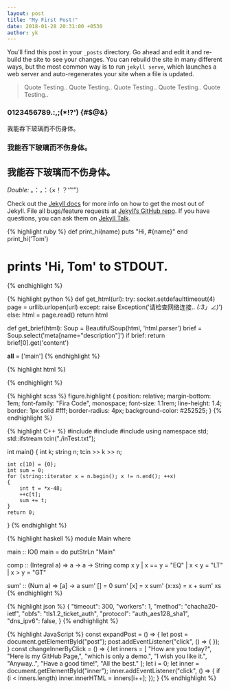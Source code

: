 ```yaml
---
layout: post
title: "My First Post!"
date: 2018-01-28 20:31:00 +0530
author: yk
---
```

You’ll find this post in your `_posts` directory. Go ahead and edit it and re-build the site to see your changes. You can rebuild the site in many different ways, but the most common way is to run `jekyll serve`, which launches a web server and auto-regenerates your site when a file is updated.

> Quote Testing..
> Quote Testing..
> Quote Testing..
> Quote Testing..
> Quote Testing..

### 0123456789.:,;(*!?') {#$@&}
我能吞下玻璃而不伤身体。
### 我能吞下玻璃而不伤身体。
## 我能吞下玻璃而不伤身体。

_Double:_ 。：，：（×！？‘’“”）

Check out the [Jekyll docs][jekyll-docs] for more info on how to get the most out of Jekyll. File all bugs/feature requests at [Jekyll’s GitHub repo][jekyll-gh]. If you have questions, you can ask them on [Jekyll Talk][jekyll-talk].

{% highlight ruby %}
def print_hi(name)
  puts "Hi, #{name}"
end
print_hi('Tom')
# prints 'Hi, Tom' to STDOUT.
{% endhighlight %}

{% highlight python %}
def get_html(url):
    try:
        socket.setdefaulttimeout(4)
        page = urllib.urlopen(url)
    except:
        raise Exception('请检查网络连接.. _(:3」∠)_')
    else:
        html = page.read()
        return html

def get_brief(html):
    Soup = BeautifulSoup(html, 'html.parser')
    brief = Soup.select('meta[name="description"]')
    if brief:
        return brief[0].get('content')

__all__ = ['main']
{% endhighlight %}

{% highlight html %}
<head>
    <meta charset="utf-8">
    <title>{{ site.name }}{{ site.separator }}{{ site.title }}</title>
    <meta name="viewport" content="width=device-width, initial-scale=1">
    <link href="favicon.ico" rel="shortcut icon">
    <link href="/assets/css/main.css" rel="stylesheet">
</head>
{% endhighlight %}

{% highlight scss %}
figure.highlight {
    position: relative;
    margin-bottom: 1em;
    font-family: "Fira Code", monospace;
    font-size: 1.1rem;
    line-height: 1.4;
    border: 1px solid #fff;
    border-radius: 4px;
    background-color: #252525;
}
{% endhighlight %}

{% highlight C++ %}
#include <iostream>
#include <fstream>
#include <string>
using namespace std;
std::ifstream tcin("./inTest.txt");

int main()
{
    int k;
    string n;
    tcin >> k >> n;

    int c[10] = {0};
    int sum = 0;
    for (string::iterator x = n.begin(); x != n.end(); ++x)
    {
        int t = *x-48;
        ++c[t];
        sum += t;
    }
    return 0;
}
{% endhighlight %}


{% highlight haskell %}
module Main where

main :: IO()
main = do putStrLn "Main"

comp :: (Integral a) => a -> a -> String
comp x y
  | x == y = "EQ"
  | x < y  = "LT"
  | x > y  = "GT"

sum' :: (Num a) => [a] -> a
sum' [] = 0
sum' [x] = x
sum' (x:xs) = x + sum' xs
{% endhighlight %}

{% highlight json %}
{
    "timeout": 300,
    "workers": 1,
    "method": "chacha20-ietf",
    "obfs": "tls1.2_ticket_auth",
    "protocol": "auth_aes128_sha1",
    "dns_ipv6": false,
}
{% endhighlight %}

{% highlight JavaScript %}
const expandPost = () => {
    let post = document.getElementById("post");
    post.addEventListener("click", () => {
    });
}
const changeInnerByClick = () => {
    let inners = [
        "How are you today?",
        "Here is my GitHub Page,",
        "which is only a demo.",
        "I wish you like it.",
        "Anyway..",
        "Have a good time!",
        "All the best."
    ];
    let i = 0;
    let inner = document.getElementById("inner");
    inner.addEventListener("click", () => {
        if (i < inners.length)
            inner.innerHTML = inners[i++];
    });
}
{% endhighlight %}

[jekyll-docs]: http://jekyllrb.com/docs/home
[jekyll-gh]:   https://github.com/jekyll/jekyll
[jekyll-talk]: https://talk.jekyllrb.com/
